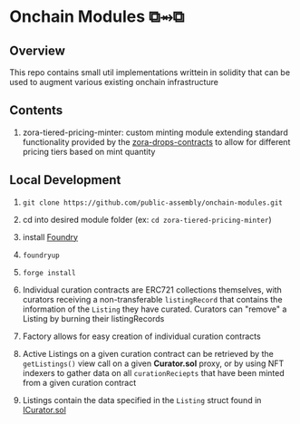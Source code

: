 # Onchain Modules ⧉⥇⧉

## Overview
This repo contains small util implementations writtein in solidity that can be used to augment various existing onchain infrastructure    

## Contents
1. zora-tiered-pricing-minter: custom minting module extending standard functionality provided by the [zora-drops-contracts](https://github.com/ourzora/zora-drops-contracts) to allow for different pricing tiers based on mint quantity

## Local Development

1. `git clone https://github.com/public-assembly/onchain-modules.git`
2. cd into desired module folder (ex: `cd zora-tiered-pricing-minter`)
3. install [Foundry](https://github.com/foundry-rs/foundry)
4. `foundryup`
5. `forge install`

1. Individual curation contracts are ERC721 collections themselves, with curators receiving a non-transferable `listingRecord` that contains the information of the `Listing` they have curated. Curators can "remove" a Listing by burning their listingRecords
2. Factory allows for easy creation of individual curation contracts
3. Active Listings on a given curation contract can be retrieved by the `getListings()` view call on a given **Curator.sol** proxy, or by using NFT indexers to gather data on all `curationReciepts` that have been minted from a given curation contract
4. Listings contain the data specified in the `Listing` struct found in [ICurator.sol](https://github.com/public-assembly/curation-protocol/blob/main/src/interfaces/ICurator.sol)